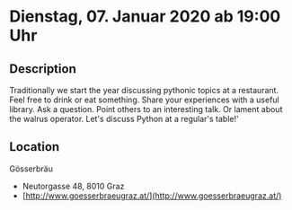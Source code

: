 # Dienstag, 07. Januar 2020 ab 19:00 Uhr

## Description

Traditionally we start the year discussing pythonic topics at a restaurant. Feel free to drink or eat something. Share your experiences with a useful library. Ask a question. Point others to an interesting talk. Or lament about the walrus operator. Let's discuss Python at a regular's table!'

## Location

Gösserbräu

- Neutorgasse 48, 8010 Graz
- [http://www.goesserbraeugraz.at/](http://www.goesserbraeugraz.at/)

